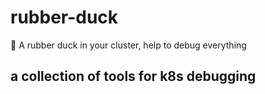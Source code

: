 # rubber-duck

:monocle_face: A rubber duck in your cluster, help to debug everything

## a collection of tools for k8s debugging
